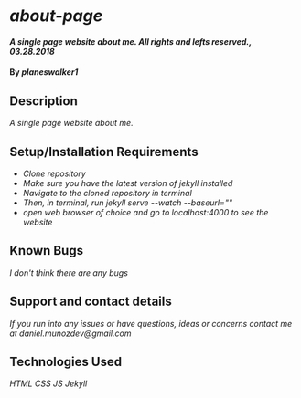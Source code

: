 # _about-page_

#### _A single page website about me. All rights and lefts reserved., 03.28.2018_

#### By _**planeswalker1**_

## Description

_A single page website about me._

## Setup/Installation Requirements

* _Clone repository_
* _Make sure you have the latest version of jekyll installed_
* _Navigate to the cloned repository in terminal_
* _Then, in terminal, run jekyll serve --watch --baseurl=""_
* _open web browser of choice and go to localhost:4000 to see the website_

## Known Bugs

_I don't think there are any bugs_

## Support and contact details

_If you run into any issues or have questions, ideas or concerns contact me at daniel.munozdev@gmail.com_

## Technologies Used

_HTML_
_CSS_
_JS_
_Jekyll_
